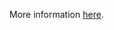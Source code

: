 More information [here](https://docs.prismacloud.io/en/enterprise-edition/policy-reference/kubernetes-policies/kubernetes-policy-index/ensure-that-the-etcd-certfile-and-etcd-keyfile-arguments-are-set-as-appropriate).

